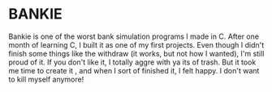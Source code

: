 # BANKIE
Bankie is one of the worst bank simulation programs I made in C. After one month of learning C, I built it as one of my first projects. Even though I didn't finish some things like the withdraw (it works, but not how I wanted), I'm still proud of it. If you don't like it, I totally aggre with ya its of trash. But it took me time to create it , and when I sort of finished it, I felt happy. I don't want to kill myself anymore!
